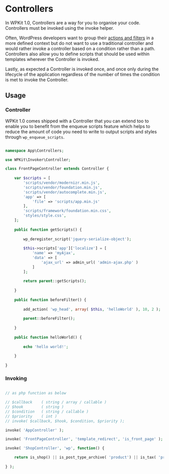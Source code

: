 # Controllers

In WPKit 1.0, Controllers are a way for you to organise your code. Controllers must be invoked using the invoke helper.

Often, WordPress developers want to group their [actions and filters](https://codex.wordpress.org/Plugin_API) in a more defined context but do not want to use a traditional controller and would rather invoke a controller based on a condition rather than a path. Controllers also allow you to define scripts that should be used within templates wherever the Controller is invoked.

Lastly, as expected a Controller is invoked once, and once only during the lifecycle of the application regardless of the number of times the condition is met to invoke the Controller.

## Usage

### Controller

WPKit 1.0 comes shipped with a Controller that you can extend too to enable you to benefit from the enqueue scripts feature which helps to reduce the amount of code you need to write to output scripts and styles through ```wp_enqueue_scripts```.

```php

namespace App\Controllers;

use WPKit\Invoker\Controller;

class FrontPageController extends Controller {
	
	var $scripts = [
		'scripts/vendor/modernizr.min.js',
		'scripts/vendor/foundation.min.js',
		'scripts/vendor/autocomplete.min.js',
		'app' => [
		    'file' => 'scripts/app.min.js'
		],
		'scripts/framework/foundation.min.css',
		'styles/style.css',
	];
	
	public function getScripts() {
	
		wp_deregister_script('jquery-serialize-object');
		
		$this->scripts['app']['localize'] = [
		    'name' => 'myAjax',
		    'data' => [ 
		        'ajax_url' => admin_url( 'admin-ajax.php' )
		    ]
		];
		
		return parent::getScripts();
	
	}
	
	public function beforeFilter() {
			
		add_action( 'wp_head', array( $this, 'helloWorld' ), 10, 2 );
		
		parent::beforeFilter();
	
	}
	
	public function helloWorld() {
	
		echo 'hello world!';
	
	}
	
}
```

### Invoking

```php

// as php function as below

// $callback 	( string / array / callable )
// $hook 		( string )
// $condition 	( string / callable )
// $priority 	( int )
// invoke( $callback, $hook, $condition, $priority );

invoke( 'AppController' );

invoke( 'FrontPageController', 'template_redirect', 'is_front_page' );

invoke( 'ShopController', 'wp', function() {

	return is_shop() || is_post_type_archive( 'product') || is_tax( 'product_cat' ) || is_tax( 'product_tag' ) || is_tax( 'product_brand' ) || is_tax( 'company_portal' );
	
} );

```
